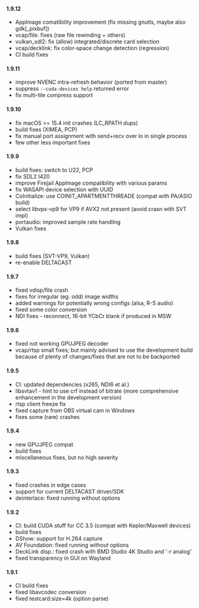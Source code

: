 #### 1.9.12

* AppImage comatibility improvement (fix missing gnutls, maybe also gdk[_pixbuf])
* vcap/file: fixes (raw file rewinding + others)
* vulkan_sdl2: fix (allow) integrated/discrete card selection
* vcap/decklink: fix color-space change detection (regression)
* CI build fixes

#### 1.9.11

* improve NVENC intra-refresh behavior (ported from master)
* suppress `--cuda-devices help` returned error
* fix multi-tile compress support

#### 1.9.10

* fix macOS >= 15.4 init crashes (LC_RPATH dups)
* build fixes (XIMEA, PCP)
* fix manual port assignment with send+recv over lo in single process
* few other less important fixes

#### 1.9.9

* build fixes: switch to U22, PCP
* fix SDL2 I420
* improve Firejail AppImage compatibility with various params
* fix WASAPI device selection with UUID
* CoInitialize: use COINIT_APARTMENTTHREADE (compat with PA/ASIO build)
* select libvpx-vp9 for VP9 if AVX2 not present (avoid crasn with SVT impl)
* portaudio: improved sample rate handling
* Vulkan fixes

#### 1.9.8

* build fixes (SVT-VP9, Vulkan)
* re-enable DELTACAST

#### 1.9.7

* fixed vdisp/file crash
* fixes for irregular (eg. odd) image widths
* added warnings for potentially wrong configs (alsa, R-S audio)
* fixed some color conversion
* NDI fixes - reconnect, 16-bit YCbCr blank if produced in MSW

#### 1.9.6

* fixed not working GPUJPEG decoder
* vcap/rtsp small fixes; but mainly advised to use the development build
because of plenty of changes/fixes that are not to be backported

#### 1.9.5

* CI: updated dependencies (x265, NDI6 et al.)
* libsvtav1 - hint to use crf instead of bitrate (more comprehensive enhancement in the development version)
* rtsp client freeze fix
* fixed capture from OBS virtual cam in Windows
* fixes some (rare) crashes

#### 1.9.4

* new GPUJPEG compat
* build fixes
* miscellaneous fixes, but no high severity

#### 1.9.3

* fixed crashes in edge cases
* support for current DELTACAST driver/SDK
* deinterlace: fixed running without options

#### 1.9.2

* CI: build CUDA stuff for CC 3.5 (compat with Kepler/Maxwell devices)
* build fixes
* DShow: support for H.264 capture
* AV Foundation: fixed running without options
* DeckLink disp.: fixed crash with BMD Studio 4K Studio and '-r analog'
* fixed transparency in GUI on Wayland

#### 1.9.1

* CI build fixes
* fixed libavcodec conversion
* fixed testcard:size=4k (option parse)
